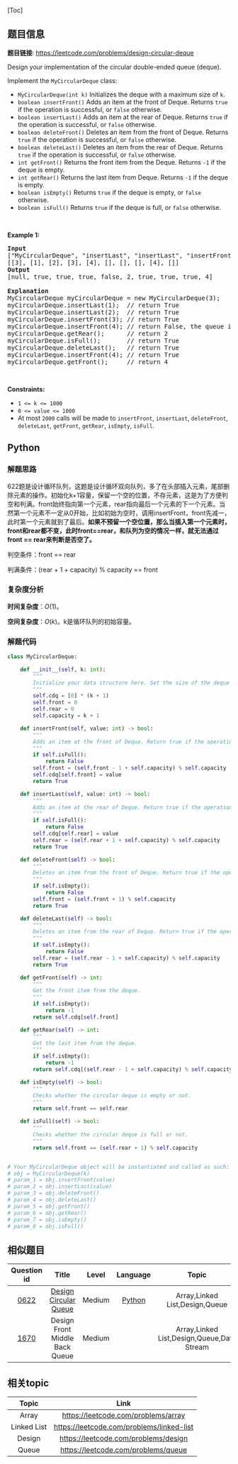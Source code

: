 [Toc]
## 题目信息
**题目链接**: https://leetcode.com/problems/design-circular-deque
<p>Design your implementation of the circular double-ended queue (deque).</p>

<p>Implement the <code>MyCircularDeque</code> class:</p>

<ul>
	<li><code>MyCircularDeque(int k)</code> Initializes the deque with a maximum size of <code>k</code>.</li>
	<li><code>boolean insertFront()</code> Adds an item at the front of Deque. Returns <code>true</code> if the operation is successful, or <code>false</code> otherwise.</li>
	<li><code>boolean insertLast()</code> Adds an item at the rear of Deque. Returns <code>true</code> if the operation is successful, or <code>false</code> otherwise.</li>
	<li><code>boolean deleteFront()</code> Deletes an item from the front of Deque. Returns <code>true</code> if the operation is successful, or <code>false</code> otherwise.</li>
	<li><code>boolean deleteLast()</code> Deletes an item from the rear of Deque. Returns <code>true</code> if the operation is successful, or <code>false</code> otherwise.</li>
	<li><code>int getFront()</code> Returns the front item from the Deque. Returns <code>-1</code> if the deque is empty.</li>
	<li><code>int getRear()</code> Returns the last item from Deque. Returns <code>-1</code> if the deque is empty.</li>
	<li><code>boolean isEmpty()</code> Returns <code>true</code> if the deque is empty, or <code>false</code> otherwise.</li>
	<li><code>boolean isFull()</code> Returns <code>true</code> if the deque is full, or <code>false</code> otherwise.</li>
</ul>

<p>&nbsp;</p>
<p><strong>Example 1:</strong></p>

<pre>
<strong>Input</strong>
[&quot;MyCircularDeque&quot;, &quot;insertLast&quot;, &quot;insertLast&quot;, &quot;insertFront&quot;, &quot;insertFront&quot;, &quot;getRear&quot;, &quot;isFull&quot;, &quot;deleteLast&quot;, &quot;insertFront&quot;, &quot;getFront&quot;]
[[3], [1], [2], [3], [4], [], [], [], [4], []]
<strong>Output</strong>
[null, true, true, true, false, 2, true, true, true, 4]

<strong>Explanation</strong>
MyCircularDeque myCircularDeque = new MyCircularDeque(3);
myCircularDeque.insertLast(1);  // return True
myCircularDeque.insertLast(2);  // return True
myCircularDeque.insertFront(3); // return True
myCircularDeque.insertFront(4); // return False, the queue is full.
myCircularDeque.getRear();      // return 2
myCircularDeque.isFull();       // return True
myCircularDeque.deleteLast();   // return True
myCircularDeque.insertFront(4); // return True
myCircularDeque.getFront();     // return 4
</pre>

<p>&nbsp;</p>
<p><strong>Constraints:</strong></p>

<ul>
	<li><code>1 &lt;= k &lt;= 1000</code></li>
	<li><code>0 &lt;= value &lt;= 1000</code></li>
	<li>At most <code>2000</code> calls will be made to <code>insertFront</code>, <code>insertLast</code>, <code>deleteFront</code>, <code>deleteLast</code>, <code>getFront</code>, <code>getRear</code>, <code>isEmpty</code>, <code>isFull</code>.</li>
</ul>

## Python
### 解题思路
622题是设计循环队列，这题是设计循环双向队列，多了在头部插入元素，尾部删除元素的操作。初始化k+1容量，保留一个空的位置，不存元素，这是为了方便判空和判满。front始终指向第一个元素，rear指向最后一个元素的下一个元素。当然第一个元素不一定从0开始，比如初始为空时，调用insertFront，front先减一，此时第一个元素就到了最后。**如果不预留一个空位置，那么当插入第一个元素时，front和rear都不变，此时front==rear，和队列为空的情况一样，就无法通过front == rear来判断是否空了。**

判空条件：front == rear

判满条件：(rear + 1 + capacity) % capacity == front
### 复杂度分析
**时间复杂度**：$O(1)$。

**空间复杂度**：$O(k)$。k是循环队列的初始容量。
### 解题代码
```python
class MyCircularDeque:

    def __init__(self, k: int):
        """
        Initialize your data structure here. Set the size of the deque to be k.
        """
        self.cdq = [0] * (k + 1)
        self.front = 0
        self.rear = 0
        self.capacity = k + 1

    def insertFront(self, value: int) -> bool:
        """
        Adds an item at the front of Deque. Return true if the operation is successful.
        """
        if self.isFull():
            return False
        self.front = (self.front - 1 + self.capacity) % self.capacity
        self.cdq[self.front] = value
        return True

    def insertLast(self, value: int) -> bool:
        """
        Adds an item at the rear of Deque. Return true if the operation is successful.
        """
        if self.isFull():
            return False
        self.cdq[self.rear] = value
        self.rear = (self.rear + 1 + self.capacity) % self.capacity
        return True

    def deleteFront(self) -> bool:
        """
        Deletes an item from the front of Deque. Return true if the operation is successful.
        """
        if self.isEmpty():
            return False
        self.front = (self.front + 1) % self.capacity
        return True

    def deleteLast(self) -> bool:
        """
        Deletes an item from the rear of Deque. Return true if the operation is successful.
        """
        if self.isEmpty():
            return False
        self.rear = (self.rear - 1 + self.capacity) % self.capacity
        return True   

    def getFront(self) -> int:
        """
        Get the front item from the deque.
        """
        if self.isEmpty():
            return -1
        return self.cdq[self.front]

    def getRear(self) -> int:
        """
        Get the last item from the deque.
        """
        if self.isEmpty():
            return -1
        return self.cdq[(self.rear - 1 + self.capacity) % self.capacity]

    def isEmpty(self) -> bool:
        """
        Checks whether the circular deque is empty or not.
        """
        return self.front == self.rear

    def isFull(self) -> bool:
        """
        Checks whether the circular deque is full or not.
        """
        return self.front == (self.rear + 1) % self.capacity


# Your MyCircularDeque object will be instantiated and called as such:
# obj = MyCircularDeque(k)
# param_1 = obj.insertFront(value)
# param_2 = obj.insertLast(value)
# param_3 = obj.deleteFront()
# param_4 = obj.deleteLast()
# param_5 = obj.getFront()
# param_6 = obj.getRear()
# param_7 = obj.isEmpty()
# param_8 = obj.isFull()
```
## 相似题目
Question id | Title | Level | Language | Topic | AcRate
:-----------:|:-----:|:-----:|:--------:|:-----:|:------:
[0622](https://leetcode.com/problems/design-circular-queue) | [Design Circular Queue](./Notes/Leetcode/0622.Design%20Circular%20Queue.md) | Medium | [Python](./Codes/Leetcode/Python/0622.Design%20Circular%20Queue.md) | Array,Linked List,Design,Queue | 47.9%
[1670](https://leetcode.com/problems/design-front-middle-back-queue) | Design Front Middle Back Queue | Medium |  | Array,Linked List,Design,Queue,Data Stream | 54.6%
## 相关topic
Topic | Link
:-----:|:----:
Array | https://leetcode.com/problems/array
Linked List | https://leetcode.com/problems/linked-list
Design | https://leetcode.com/problems/design
Queue | https://leetcode.com/problems/queue